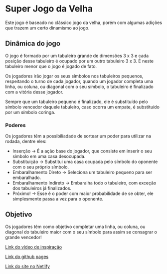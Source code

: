 # Super Jogo da Velha

Este jogo é baseado no clássico jogo da velha, porém com algumas adições que trazem um certo dinamismo ao jogo.

## Dinâmica do jogo

O jogo é formado por um tabuleiro grande de dimensões 3 x 3 e cada posição desse tabuleiro é ocupado por um outro tabuleiro 3 x 3. É neste tabuleiro menor que o jogo é jogado de fato.

Os jogadores irão jogar os seus símbolos nos tabuleiros pequenos, respeitando o turno de cada jogador, quando um jogador completa uma linha, ou coluna, ou diagonal com o seu símbolo, o tabuleiro é finalizado com a vitória desse jogador.

Sempre que um tabuleiro pequeno é finalizado, ele é substituído pelo símbolo vencedor daquele tabuleiro, caso ocorra um empate, é substituído por um símbolo coringa.

### Poderes

Os jogadores têm a possibiliadade de sortear um poder para utilizar na rodada, dentre eles:

  - Inserção -> É a ação base do jogador, que consiste em inserir o seu símbolo em uma casa desocupada.
  - Substituição -> Substitui uma casa ocupada pelo símbolo do oponente com o seu próprio símbolo.
  - Embaralhamento Direto -> Seleciona um tabuleiro pequeno para ser embaralhado.
  - Embaralhamento Indireto -> Embaralha todo o tabuleiro, com exceção dos tabuleiros já finalizados.
  - Próximo! -> Esse é o poder com maior probabilidade de se obter, ele simplesmente passa a vez para o oponente.

## Objetivo

Os jogadores têm como objetivo completar uma linha, ou coluna, ou diagonal do tabuleiro maior com o seu símbolo para assim se consagrar o grande vencedor!

[Link do vídeo de inspiração](https://vm.tiktok.com/ZMjAmBqS7/)

[Link do github pages](https://davibital.github.io/super-jogo-da-velha/)

[Link do site no Netlify](https://super-jogo-da-velha.netlify.app/)

